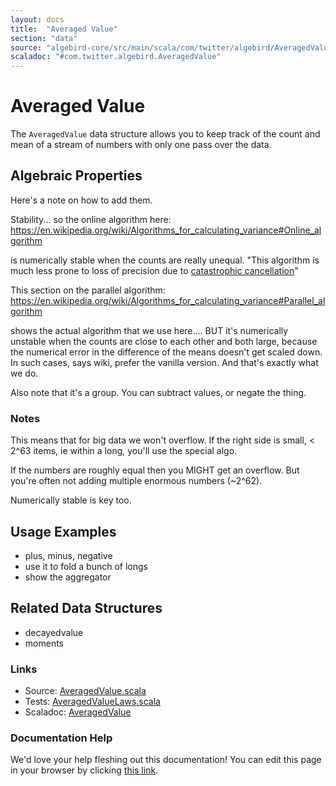 ```yaml
---
layout: docs
title:  "Averaged Value"
section: "data"
source: "algebird-core/src/main/scala/com/twitter/algebird/AveragedValue.scala"
scaladoc: "#com.twitter.algebird.AveragedValue"
---
```


# Averaged Value

The `AveragedValue` data structure allows you to keep track of the count and mean of a stream of numbers with only one pass over the data.

## Algebraic Properties

Here's a note on how to add them.

Stability... so the online algorithm here: <https://en.wikipedia.org/wiki/Algorithms_for_calculating_variance#Online_algorithm>

is numerically stable when the counts are really unequal. "This algorithm is much less prone to loss of precision due to [catastrophic cancellation](https://en.wikipedia.org/wiki/Loss_of_significance)"

This section on the parallel algorithm: <https://en.wikipedia.org/wiki/Algorithms_for_calculating_variance#Parallel_algorithm>

shows the actual algorithm that we use here.... BUT it's numerically unstable when the counts are close to each other and both large, because the numerical error in the difference of the means doesn't get scaled down. In such cases, says wiki, prefer the vanilla version. And that's exactly what we do.

Also note that it's a group. You can subtract values, or negate the thing.

### Notes

This means that for big data we won't overflow. If the right side is small, < 2^63 items, ie within a long, you'll use the special algo.

If the numbers are roughly equal then you MIGHT get an overflow. But you're often not adding multiple enormous numbers (~2^62).

Numerically stable is key too.

## Usage Examples

- plus, minus, negative
- use it to fold a bunch of longs
- show the aggregator

## Related Data Structures

- decayedvalue
- moments

### Links

- Source: [AveragedValue.scala](https://github.com/twitter/algebird/blob/develop/algebird-core/src/main/scala/com/twitter/algebird/AveragedValue.scala)
- Tests: [AveragedValueLaws.scala](https://github.com/twitter/algebird/blob/develop/algebird-test/src/test/scala/com/twitter/algebird/AveragedValueLaws.scala)
- Scaladoc: [AveragedValue]({{site.baseurl}}/api#com.twitter.algebird.AveragedValue)

### Documentation Help

We'd love your help fleshing out this documentation! You can edit this page in your browser by clicking [this link](https://github.com/twitter/algebird/edit/develop/docs/src/main/tut/datatypes/averaged_value.md).
